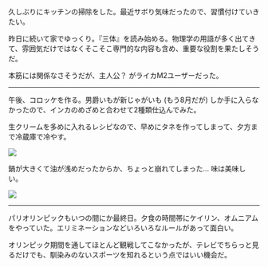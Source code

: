 久しぶりにキッチンの掃除をした。最近サボり気味だったので、習慣付けていきたい。

昨日に続いて家でゆっくり。『三体』を読み始める。物理学の用語が多く出てきて、雰囲気だけではなくそこそこ専門的な内容も含め、重要な役割を果たしそうだ。

本筋には関係なさそうだが、主人公？ がライカM2ユーザーだった。

---

午後、コロッケを作る。男爵いもが新じゃがいも (もう8月だが) しか手に入らなかったので、インカのめざめと合わせて2種類仕込んでみた。

生クリームを多めに入れるレシピなので、早めにタネを作ってしまって、夕方まで冷蔵庫で冷やす。

![](https://photos.apkas.net/medium/202408/20240811-152102.webp)

鍋が大きくて油が浅めだったからか、ちょっと崩れてしまった... 味は美味しい。

![](https://photos.apkas.net/medium/202408/20240811-190452.webp)

---

パリオリンピックもいつの間にか最終日。夕食の時間帯にケイリン、オムニアムをやっていた。エリミネーションなどいろいろなルールがあって面白い。

オリンピック期間を通してほとんど観戦してこなかったが、テレビでちらっと見るだけでも、馴染みのないスポーツを知れるという点ではいい機会だ。
